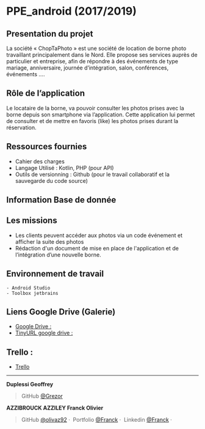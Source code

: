 # PPE_android (2017/2019)

## Presentation du projet

La société « ChopTaPhoto » est une société de location de borne photo travaillant principalement dans le Nord. Elle propose ses services auprès de particulier et entreprise, afin de répondre à des événements de type mariage, anniversaire, journée d’intégration, salon, conférences, événements …. 

## Rôle de l’application 

Le locataire de la borne, va pouvoir consulter les photos prises avec la borne depuis son smartphone via l’application.
Cette application lui permet de consulter et de mettre en favoris (like) les photos prises durant la réservation.

## Ressources fournies 
 - Cahier des charges 
 - Langage Utilisé : Kotlin, PHP (pour API)
 - Outils de versionning : Github (pour le travail collaboratif et la sauvegarde du code source) 

## Information Base de donnée 

## Les missions  
- Les clients peuvent accéder aux photos via un code événement et afficher la suite des photos
- Rédaction d'un document de mise en place de l'application et de l’intégration d’une nouvelle borne.

## Environnement de travail
	- Android Studio 
	- Toolbox jetbrains

## Liens Google Drive (Galerie)
-	[Google Drive :](https://drive.google.com/drive/folders/1Uu5tUtfxF0Ty3Vu3jz7qFCBFxGE7928p)
-	[TinyURL google drive :](http://tinyurl.com/y6jxjqnk)

## Trello :

- [Trello](https://trello.com/b/L8llqB0l/ppe-application-android)


---
**Duplessi Geoffrey** 
> GitHub [@Grezor][4]

**AZZIBROUCK AZZILEY Franck Olivier** 
> GitHub [@olivaz92][5]&nbsp;&middot;&nbsp;
> Portfolio [@Franck][6]&nbsp;&middot;&nbsp;
> Linkedin [@Franck][7]&nbsp;&middot;&nbsp;

[4]: https://github.com/Grezor
[5]: https://github.com/olivaz92
[6]: http://azzibrouckazziley.yo.fr/
[7]: https://www.linkedin.com/in/franck-olivier-azzibrouck-azziley-ab286ba5/?originalSubdomain=fr